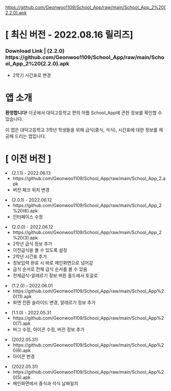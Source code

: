 https://github.com/Geonwoo1109/School_App/raw/main/School_App_2%20(2.2.0).apk


<h1>[ 최신 버전 - 2022.08.16 릴리즈]</h1>
<h3>Download Link | (2.2.0) https://github.com/Geonwoo1109/School_App/raw/main/School_App_2%20(2.2.0).apk</h3>
<ul>
 <li>2학기 시간표로 변경</li>
</ul>


<h1>앱 소개</h1>
<p><b>환영합니다!</b> 이곳에서 대덕고등학교 편의 어플 School_App에 관한 정보를 확인할 수 있습니다.</p>
<p>이 앱은 대덕고등학교 3학년 학생들을 위해 급식(중식, 석식), 시간표에 대한 정보를 제공해 드리는 앱입니다.</p>


<h1>[ 이전 버전 ]</h1>


 <li>(2.1.1) - 2022.06.13
  <ul>
   <li>https://github.com/Geonwoo1109/School_App/raw/main/School_App_2.apk</li>
   <li>버전 체크 위치 변경</li>
  </ul>
 </li>

 <li>(2.0.1) - 2022.06.12
  <ul>
   <li>https://github.com/Geonwoo1109/School_App/raw/main/School_App_2%20(6).apk</li>
   <li>인터페이스 수정</li>
  </ul>
 </li>


 <li>(2.0.0) - 2022.06.12
  <ul>
   <li>https://github.com/Geonwoo1109/School_App/raw/main/School_App_2%20(3).apk</li>
   <li>2학년 급식 정보 추가</li>
   <li>이전급식을 볼 수 있도록 설정</li>
   <li>2학년 시간표 추가</li>
   <li>정보입력 완료 시 바로 메인화면으로 넘어감</li>
   <li>급식 순서로 전체 급식 순서를 볼 수 있음</li>
   <li>전체급식-알레르기 정보 버튼 홀드에서 토글로</li>
  </ul>
 </li>
 
 <li>(1.2.0) - 2022.06.01
  <ul>
   <li>https://github.com/Geonwoo1109/School_App/raw/main/School_App%20(11).apk</li>
   <li>화면 전환 슬라이드 변경, 알레르기 정보 추가</li>
  </ul>
 </li>
 
  <li>(1.1.0) - 2022.05.31
  <ul>
   <li>https://github.com/Geonwoo1109/School_App/raw/main/School_App%20(7).apk</li>
   <li>버그 수정, 아이콘 수정, 버전 정보 추가</li>
  </ul>
 </li>
 
  <li>(2022.05.31)
  <ul>
   <li>https://github.com/Geonwoo1109/School_App/raw/main/School_App%20(6).apk</li>
   <li>아이콘 변경</li>
  </ul>
 </li>
 
  <li>(2022.05.31)
  <ul>
   <li>https://github.com/Geonwoo1109/School_App/raw/main/School_App%20(5).apk</li>
   <li>메인화면에서 중식과 석식 날짜일치</li>
  </ul>
 </li>
 
</ul>
